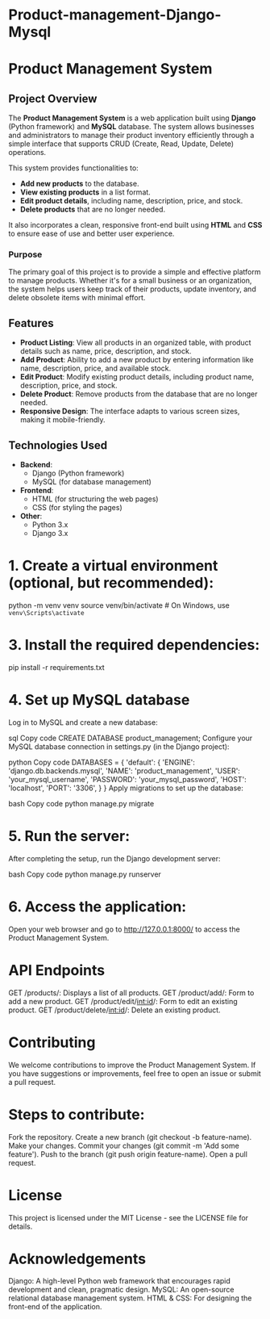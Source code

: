 # Product-management-Django-Mysql

# Product Management System

## Project Overview

The **Product Management System** is a web application built using **Django** (Python framework) and **MySQL** database. The system allows businesses and administrators to manage their product inventory efficiently through a simple interface that supports CRUD (Create, Read, Update, Delete) operations.

This system provides functionalities to:

- **Add new products** to the database.
- **View existing products** in a list format.
- **Edit product details**, including name, description, price, and stock.
- **Delete products** that are no longer needed.

It also incorporates a clean, responsive front-end built using **HTML** and **CSS** to ensure ease of use and better user experience.

### Purpose

The primary goal of this project is to provide a simple and effective platform to manage products. Whether it's for a small business or an organization, the system helps users keep track of their products, update inventory, and delete obsolete items with minimal effort.

## Features

- **Product Listing**: View all products in an organized table, with product details such as name, price, description, and stock.
- **Add Product**: Ability to add a new product by entering information like name, description, price, and available stock.
- **Edit Product**: Modify existing product details, including product name, description, price, and stock.
- **Delete Product**: Remove products from the database that are no longer needed.
- **Responsive Design**: The interface adapts to various screen sizes, making it mobile-friendly.

## Technologies Used

- **Backend**: 
  - Django (Python framework)
  - MySQL (for database management)
- **Frontend**:
  - HTML (for structuring the web pages)
  - CSS (for styling the pages)
- **Other**:
  - Python 3.x
  - Django 3.x

# 1. Create a virtual environment (optional, but recommended):
   python -m venv venv
   source venv/bin/activate  # On Windows, use `venv\Scripts\activate`
# 3. Install the required dependencies:
  pip install -r requirements.txt
# 4. Set up MySQL database
 Log in to MySQL and create a new database:

sql
Copy code
CREATE DATABASE product_management;
Configure your MySQL database connection in settings.py (in the Django project):

python
Copy code
DATABASES = {
    'default': {
        'ENGINE': 'django.db.backends.mysql',
        'NAME': 'product_management',
        'USER': 'your_mysql_username',
        'PASSWORD': 'your_mysql_password',
        'HOST': 'localhost',
        'PORT': '3306',
    }
}
Apply migrations to set up the database:

bash
Copy code
python manage.py migrate

# 5. Run the server:

After completing the setup, run the Django development server:

bash
Copy code
python manage.py runserver

# 6. Access the application:

Open your web browser and go to http://127.0.0.1:8000/ to access the Product Management System.

# API Endpoints
GET /products/: Displays a list of all products.
GET /product/add/: Form to add a new product.
GET /product/edit/<int:id>/: Form to edit an existing product.
GET /product/delete/<int:id>/: Delete an existing product.
# Contributing
We welcome contributions to improve the Product Management System. If you have suggestions or improvements, feel free to open an issue or submit a pull request.

# Steps to contribute:
Fork the repository.
Create a new branch (git checkout -b feature-name).
Make your changes.
Commit your changes (git commit -m 'Add some feature').
Push to the branch (git push origin feature-name).
Open a pull request.
# License
This project is licensed under the MIT License - see the LICENSE file for details.

# Acknowledgements
Django: A high-level Python web framework that encourages rapid development and clean, pragmatic design.
MySQL: An open-source relational database management system.
HTML & CSS: For designing the front-end of the application.



